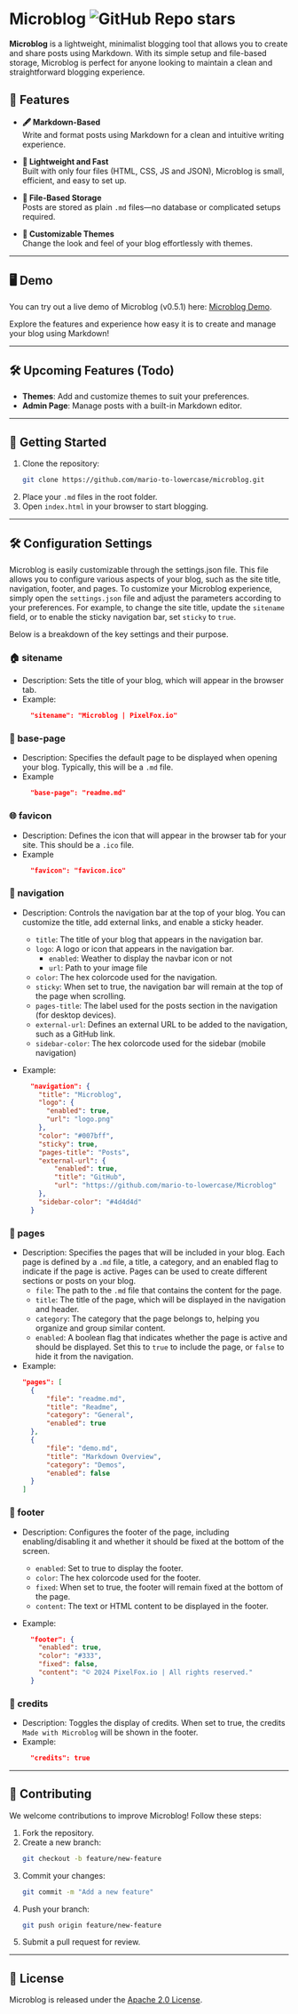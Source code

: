 
# Microblog  ![GitHub Repo stars](https://img.shields.io/github/stars/mario-to-lowercase/microblog)

**Microblog** is a lightweight, minimalist blogging tool that allows you to create and share posts using Markdown. With its simple setup and file-based storage, Microblog is perfect for anyone looking to maintain a clean and straightforward blogging experience.

## 🌟 Features  

- **🖋️ Markdown-Based**  
  Write and format posts using Markdown for a clean and intuitive writing experience.

- **🚀 Lightweight and Fast**  
  Built with only four files (HTML, CSS, JS and JSON), Microblog is small, efficient, and easy to set up.

- **📂 File-Based Storage**  
  Posts are stored as plain `.md` files—no database or complicated setups required.  

- **🎨 Customizable Themes**  
  Change the look and feel of your blog effortlessly with themes.

---

## 🖥️ Demo  

You can try out a live demo of Microblog (v0.5.1) here: [Microblog Demo](https://microblog.pixelfox.io).

Explore the features and experience how easy it is to create and manage your blog using Markdown!

---

## 🛠️ Upcoming Features (Todo)  

- **Themes**: Add and customize themes to suit your preferences.
- **Admin Page**: Manage posts with a built-in Markdown editor.

---

## 🚀 Getting Started  

1. Clone the repository:  
   ```bash
   git clone https://github.com/mario-to-lowercase/microblog.git
   ```
2. Place your `.md` files in the root folder.  
3. Open `index.html` in your browser to start blogging.

---

## 🛠️ Configuration Settings
Microblog is easily customizable through the settings.json file. This file allows you to configure various aspects of your blog, such as the site title, navigation, footer, and pages.
To customize your Microblog experience, simply open the `settings.json` file and adjust the parameters according to your preferences.
For example, to change the site title, update the `sitename` field, or to enable the sticky navigation bar, set `sticky` to `true`.

Below is a breakdown of the key settings and their purpose.

### 🏠 sitename
- Description: Sets the title of your blog, which will appear in the browser tab.
- Example:
  ```json
    "sitename": "Microblog | PixelFox.io"
  ```
### 📑 base-page
- Description: Specifies the default page to be displayed when opening your blog. Typically, this will be a `.md` file.
- Example
  ```json
    "base-page": "readme.md"
  ```
### 🌐 favicon
- Description: Defines the icon that will appear in the browser tab for your site. This should be a `.ico` file.
- Example
  ```json
    "favicon": "favicon.ico"
  ```

### 🧭 navigation
- Description: Controls the navigation bar at the top of your blog. You can customize the title, add external links, and enable a sticky header.

  - `title`: The title of your blog that appears in the navigation bar.
  - `logo`: A logo or icon that appears in the navigation bar.
    - `enabled`: Weather to display the navbar icon or not
    - `url`: Path to your image file
  - `color`: The hex colorcode used for the navigation.
  - `sticky`: When set to true, the navigation bar will remain at the top of the page when scrolling.
  - `pages-title`: The label used for the posts section in the navigation (for desktop devices).
  - `external-url`: Defines an external URL to be added to the navigation, such as a GitHub link.
  - `sidebar-color`: The hex colorcode used for the sidebar (mobile navigation)
- Example:
  ```json
    "navigation": {
      "title": "Microblog",
      "logo": {
        "enabled": true,
        "url": "logo.png"
      },
      "color": "#007bff",
      "sticky": true,
      "pages-title": "Posts",
      "external-url": {
          "enabled": true,
          "title": "GitHub",
          "url": "https://github.com/mario-to-lowercase/Microblog"
      },
      "sidebar-color": "#4d4d4d"
    }
  ```
### 📄 pages
- Description: Specifies the pages that will be included in your blog. Each page is defined by a `.md` file, a title, a category, and an enabled flag to indicate if the page is active.
  Pages can be used to create different sections or posts on your blog.
  - `file`: The path to the `.md` file that contains the content for the page.
  - `title`: The title of the page, which will be displayed in the navigation and header.
  - `category`: The category that the page belongs to, helping you organize and group similar content.
  - `enabled`: A boolean flag that indicates whether the page is active and should be displayed. Set this to `true` to include the page, or `false` to hide it from the navigation.
- Example:
  ```json
  "pages": [
    {
        "file": "readme.md",
        "title": "Readme",
        "category": "General",
        "enabled": true
    },
    {
        "file": "demo.md",
        "title": "Markdown Overview",
        "category": "Demos",
        "enabled": false
    }
  ]
  ```
### 📜 footer
- Description: Configures the footer of the page, including enabling/disabling it and whether it should be fixed at the bottom of the screen.

  - `enabled`: Set to true to display the footer.
  - `color`: The hex colorcode used for the footer.
  - `fixed`: When set to true, the footer will remain fixed at the bottom of the page.
  - `content`: The text or HTML content to be displayed in the footer.
- Example:
  ```json
    "footer": {
      "enabled": true,
      "color": "#333",
      "fixed": false,
      "content": "© 2024 PixelFox.io | All rights reserved."
    }
  ```
### 🎨 credits
- Description: Toggles the display of credits. When set to true, the credits `Made with Microblog` will be shown in the footer.
- Example:
  ```json
    "credits": true
  ```
---

## 🤝 Contributing  

We welcome contributions to improve Microblog! Follow these steps:  

1. Fork the repository.  
2. Create a new branch:  
   ```bash
   git checkout -b feature/new-feature
   ```  
3. Commit your changes:  
   ```bash
   git commit -m "Add a new feature"
   ```  
4. Push your branch:  
   ```bash
   git push origin feature/new-feature
   ```  
5. Submit a pull request for review.  

---

## 📜 License  

Microblog is released under the [Apache 2.0 License](https://github.com/mario-to-lowercase/Microblog/blob/master/LICENSE).  
